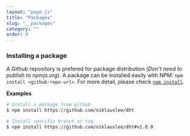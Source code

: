 ```yaml
---
layout: "page.js"
title: "Packages"
slug: "__packages"
category: ""
order: 0
---
```


### Installing a package

A Github repository is prefered for package distribution (_Don't need to publish to npmjs.org_). A package can be installed easily with NPM: `npm install <github-repo-url>`. For more detail, please check [`npm install`](https://docs.npmjs.com/cli/v8/commands/npm-install).

**Examples**

```bash
# Install a package from github
$ npm install https://github.com/niklauslee/dht

# Install specific branch or tag
$ npm install https://github.com/niklauslee/dht#v1.0.0
```
